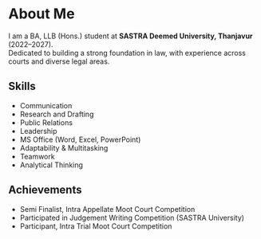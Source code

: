 # About Me

I am a BA, LLB (Hons.) student at **SASTRA Deemed University, Thanjavur** (2022–2027).  
Dedicated to building a strong foundation in law, with experience across courts and diverse legal areas.

## Skills
- Communication
- Research and Drafting
- Public Relations
- Leadership
- MS Office (Word, Excel, PowerPoint)
- Adaptability & Multitasking
- Teamwork
- Analytical Thinking

## Achievements
- Semi Finalist, Intra Appellate Moot Court Competition
- Participated in Judgement Writing Competition (SASTRA University)
- Participant, Intra Trial Moot Court Competition
